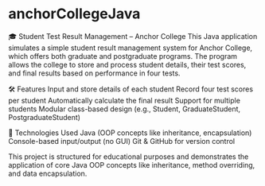 # anchorCollegeJava
🎓 Student Test Result Management – Anchor College
This Java application simulates a simple student result management system for Anchor College, which offers both graduate and postgraduate programs. The program allows the college to store and process student details, their test scores, and final results based on performance in four tests.

🛠️ Features
Input and store details of each student
Record four test scores per student
Automatically calculate the final result
Support for multiple students
Modular class-based design (e.g., Student, GraduateStudent, PostgraduateStudent)

🧱 Technologies Used
Java (OOP concepts like inheritance, encapsulation)
Console-based input/output (no GUI)
Git & GitHub for version control


This project is structured for educational purposes and demonstrates the application of core Java OOP concepts like inheritance, method overriding, and data encapsulation.





